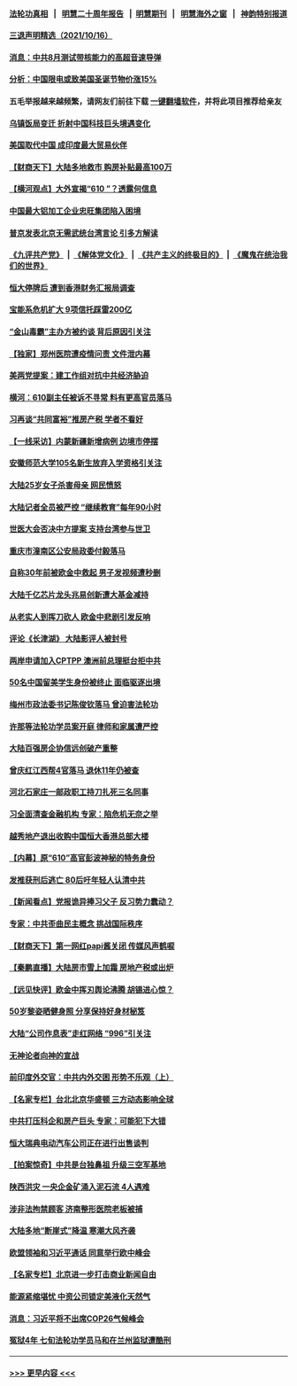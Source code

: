 #### [法轮功真相](https://github.com/gfw-breaker/truth/blob/master/README.md?t=0) &nbsp;&nbsp;|&nbsp;&nbsp; [明慧二十周年报告](https://github.com/gfw-breaker/mh-reports/blob/master/README.md?t=0) &nbsp;&nbsp;|&nbsp;&nbsp;[明慧期刊](https://github.com/gfw-breaker/mh-qikan) &nbsp;&nbsp;|&nbsp;&nbsp; [明慧海外之窗](https://github.com/gfw-breaker/mh-news/blob/master/README.md?t=0) &nbsp;&nbsp;|&nbsp;&nbsp; [神韵特别报道](https://github.com/gfw-breaker/mh-news/blob/master/shenyun.md?t=0)
#### [三退声明精选（2021/10/16）](../pages/nsc413/n13309611.md?t=10171301) 
#### [消息：中共8月测试带核能力的高超音速导弹](../pages/nsc413/n13309460.md?t=10171301) 
#### [分析：中国限电或致美国圣诞节物价涨15%](../pages/nsc413/n13299712.md?t=10171301) 
#### 五毛举报越来越频繁，请网友们前往下载 [一键翻墙软件](https://github.com/gfw-breaker/ssr-accounts)，并将此项目推荐给亲友
#### [乌镇饭局变迁 折射中国科技巨头境遇变化](../pages/nsc413/n13307822.md?t=10171301) 
#### [美国取代中国 成印度最大贸易伙伴](../pages/nsc413/n13309299.md?t=10171301) 
#### [【财商天下】大陆多地救市 购房补贴最高100万](../pages/nsc413/n13308941.md?t=10171301) 
#### [【横河观点】大外宣揭“610 ”？透露何信息](../pages/nsc413/n13309418.md?t=10171301) 
#### [中国最大铝加工企业忠旺集团陷入困境](../pages/nsc413/n13309339.md?t=10171301) 
#### [普京发表北京无需武统台湾言论 引多方解读](../pages/nsc413/n13309275.md?t=10171301) 
#### [《九评共产党》](https://github.com/begood0513/9ping.md/blob/master/README.md) &nbsp;|&nbsp; [《解体党文化》](../../../../jtdwh.md/blob/master/README.md)  &nbsp;|&nbsp; [《共产主义的终极目的》](../../../../gczydzjmd.md/blob/master/README.md) &nbsp;|&nbsp; [《魔鬼在统治我们的世界》](../../../../mgztzwmdsj.md/blob/master/README.md) 
#### [恒大停牌后 遭到香港财务汇报局调查](../pages/nsc413/n13309274.md?t=10171301) 
#### [宝能系危机扩大 9项信托踩雷200亿](../pages/nsc413/n13309195.md?t=10171301) 
#### [“金山毒霸”主办方被约谈 背后原因引关注](../pages/nsc413/n13308612.md?t=10171301) 
#### [【独家】郑州医院遭疫情问责 文件泄内幕](../pages/nsc413/n13307886.md?t=10171301) 
#### [美两党提案：建工作组对抗中共经济胁迫](../pages/nsc413/n13308900.md?t=10171301) 
#### [横河：610副主任被诉不寻常 料有更高官员落马](../pages/nsc413/n13307942.md?t=10171301) 
#### [习再谈“共同富裕”推房产税 学者不看好](../pages/nsc413/n13308625.md?t=10171301) 
#### [【一线采访】内蒙新疆新增病例 边境市停摆](../pages/nsc413/n13308527.md?t=10171301) 
#### [安徽师范大学105名新生放弃入学资格引关注](../pages/nsc413/n13308496.md?t=10171301) 
#### [大陆25岁女子杀害母亲 网民愤怒](../pages/nsc413/n13308570.md?t=10171301) 
#### [大陆记者全员被严控 “继续教育”每年90小时](../pages/nsc413/n13308542.md?t=10171301) 
#### [世医大会否决中方提案 支持台湾参与世卫](../pages/nsc413/n13308354.md?t=10171301) 
#### [重庆市潼南区公安局政委付毅落马](../pages/nsc413/n13308498.md?t=10171301) 
#### [自称30年前被欧金中救起 男子发视频遭秒删](../pages/nsc413/n13308441.md?t=10171301) 
#### [大陆千亿芯片龙头兆易创新遭大基金减持](../pages/nsc413/n13308372.md?t=10171301) 
#### [从老实人到挥刀砍人 欧金中悲剧引发反响](../pages/nsc413/n13308057.md?t=10171301) 
#### [评论《长津湖》 大陆影评人被封号](../pages/nsc413/n13308384.md?t=10171301) 
#### [两岸申请加入CPTPP 澳洲前总理挺台拒中共](../pages/nsc413/n13308122.md?t=10171301) 
#### [50名中国留美学生身份被终止 面临驱逐出境](../pages/nsc413/n13308259.md?t=10171301) 
#### [梅州市政法委书记陈俊钦落马 曾迫害法轮功](../pages/nsc413/n13308240.md?t=10171301) 
#### [许那等法轮功学员案开庭 律师和家属遭严控](../pages/nsc413/n13307921.md?t=10171301) 
#### [大陆百强房企协信远创破产重整](../pages/nsc413/n13308154.md?t=10171301) 
#### [曾庆红江西帮4官落马 退休11年仍被查](../pages/nsc413/n13308097.md?t=10171301) 
#### [河北石家庄一邮政职工持刀扎死三名同事](../pages/nsc413/n13308061.md?t=10171301) 
#### [习全面清查金融机构 专家：陷危机无奈之举](../pages/nsc413/n13306931.md?t=10171301) 
#### [越秀地产退出收购中国恒大香港总部大楼](../pages/nsc413/n13308023.md?t=10171301) 
#### [【内幕】原“610”高官彭波神秘的特务身份](../pages/nsc413/n13307745.md?t=10171301) 
#### [发推获刑后逃亡 80后吁年轻人认清中共](../pages/nsc413/n13307901.md?t=10171301) 
#### [【新闻看点】党报诡异捧习父子 反习势力蠢动？](../pages/nsc413/n13307664.md?t=10171301) 
#### [专家：中共歪曲民主概念 挑战国际秩序](../pages/nsc413/n13307620.md?t=10171301) 
#### [【财商天下】第一网红papi酱关闭 传媒风声鹤唳](../pages/nsc413/n13307272.md?t=10171301) 
#### [【秦鹏直播】大陆房市雪上加霜 房地产税或出炉](../pages/nsc413/n13307697.md?t=10171301) 
#### [【远见快评】欧金中挥刃舆论沸腾 胡锡进心惊？](../pages/nsc413/n13307682.md?t=10171301) 
#### [50岁黎姿晒健身照 分享保持好身材秘笈](../pages/nsc413/n13307478.md?t=10171301) 
#### [大陆“公司作息表”走红网络 “996”引关注](../pages/nsc413/n13307531.md?t=10171301) 
#### [无神论者向神的宣战](../pages/nsc413/n13281535.md?t=10171301) 
#### [前印度外交官：中共内外交困 形势不乐观（上）](../pages/nsc413/n13307574.md?t=10171301) 
#### [【名家专栏】台北北京华盛顿 三方动态影响全球](../pages/nsc413/n13306869.md?t=10171301) 
#### [中共打压科企和房产巨头 专家：可能犯下大错](../pages/nsc413/n13307566.md?t=10171301) 
#### [恒大瑞典电动汽车公司正在进行出售谈判](../pages/nsc413/n13307436.md?t=10171301) 
#### [【拍案惊奇】中共是台独鼻祖 升级三空军基地](../pages/nsc413/n13307016.md?t=10171301) 
#### [陕西洪灾 一央企金矿涌入泥石流 4人遇难](../pages/nsc413/n13307291.md?t=10171301) 
#### [涉非法拘禁顾客 济南整形医院老板被捕](../pages/nsc413/n13306763.md?t=10171301) 
#### [大陆多地“断崖式”降温 寒潮大风齐袭](../pages/nsc413/n13307007.md?t=10171301) 
#### [欧盟领袖和习近平通话 同意举行欧中峰会](../pages/nsc413/n13307157.md?t=10171301) 
#### [【名家专栏】北京进一步打击商业新闻自由](../pages/nsc413/n13306851.md?t=10171301) 
#### [能源紧缩堪忧 中资公司锁定美液化天然气](../pages/nsc413/n13306688.md?t=10171301) 
#### [消息：习近平将不出席COP26气候峰会](../pages/nsc413/n13307076.md?t=10171301) 
#### [冤狱4年 七旬法轮功学员马和在兰州监狱遭酷刑](../pages/nsc413/n13304688.md?t=10171301) 

----
#### [ >>> 更早内容 <<< ](../indexes/nsc413-earlier.md)
